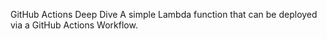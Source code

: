 GitHub Actions Deep Dive
A simple Lambda function that can be deployed via a GitHub Actions Workflow.

